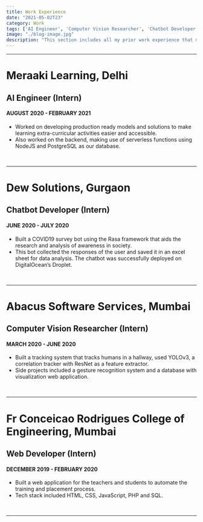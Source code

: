 ```yaml
---
title: Work Experience
date: "2021-05-02T23"
category: Work
tags: ['AI Engineer', 'Computer Vision Researcher', 'Chatbot Developer', 'Web Developer']
image: "./blog-image.jpg"
description: "This section includes all my prior work experience that mostly include my internships."  
---
```


---

# Meraaki Learning, Delhi
## AI Engineer (Intern)
#### AUGUST 2020 - FEBRUARY 2021

* Worked on developing production ready models and solutions to make learning extra-curricular activities easier and accessible.
* Also worked on the backend, making use of serverless functions using NodeJS and PostgreSQL as our database.

<br>

---

# Dew Solutions, Gurgaon
## Chatbot Developer (Intern)
#### JUNE 2020 - JULY 2020

* Built a COVID19 survey bot using the Rasa framework that aids the research and analysis of awareness in society. 
* This bot collected the responses of the user and saved it in an excel sheet for data analysis. The chatbot was successfully deployed on DigitalOcean’s Droplet.

<br>

---

# Abacus Software Services, Mumbai
## Computer Vision Researcher (Intern)
#### MARCH 2020 - JUNE 2020

* Built a tracking system that tracks humans in a hallway, used YOLOv3, a correlation tracker with ResNet as a feature extractor.
* Side projects included a gesture recognition system and a database with visualization web application.

<br>

---

# Fr Conceicao Rodrigues College of Engineering, Mumbai
## Web Developer (Intern)
#### DECEMBER 2019 - FEBRUARY 2020

* Built a web application for the teachers and students to automate the training and placement process. 
* Tech stack included HTML, CSS, JavaScript, PHP and SQL.

<br>

---